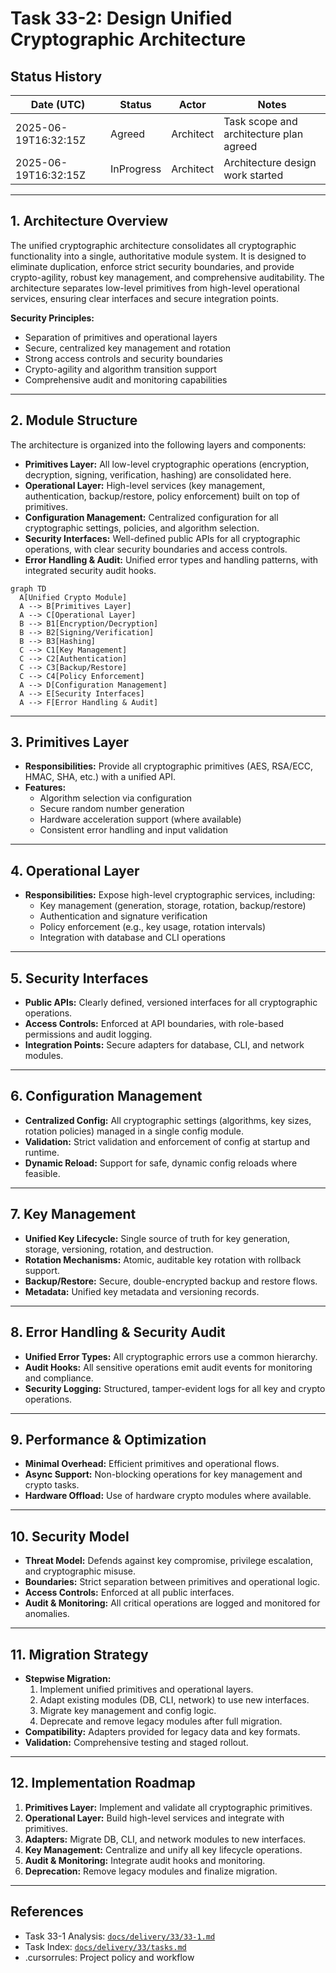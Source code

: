 # Task 33-2: Design Unified Cryptographic Architecture

## Status History

| Date (UTC)           | Status      | Actor      | Notes                                      |
|----------------------|-------------|------------|---------------------------------------------|
| 2025-06-19T16:32:15Z | Agreed      | Architect  | Task scope and architecture plan agreed     |
| 2025-06-19T16:32:15Z | InProgress  | Architect  | Architecture design work started            |

---

## 1. Architecture Overview

The unified cryptographic architecture consolidates all cryptographic functionality into a single, authoritative module system. It is designed to eliminate duplication, enforce strict security boundaries, and provide crypto-agility, robust key management, and comprehensive auditability. The architecture separates low-level primitives from high-level operational services, ensuring clear interfaces and secure integration points.

**Security Principles:**
- Separation of primitives and operational layers
- Secure, centralized key management and rotation
- Strong access controls and security boundaries
- Crypto-agility and algorithm transition support
- Comprehensive audit and monitoring capabilities

---

## 2. Module Structure

The architecture is organized into the following layers and components:

- **Primitives Layer:** All low-level cryptographic operations (encryption, decryption, signing, verification, hashing) are consolidated here.
- **Operational Layer:** High-level services (key management, authentication, backup/restore, policy enforcement) built on top of primitives.
- **Configuration Management:** Centralized configuration for all cryptographic settings, policies, and algorithm selection.
- **Security Interfaces:** Well-defined public APIs for all cryptographic operations, with clear security boundaries and access controls.
- **Error Handling & Audit:** Unified error types and handling patterns, with integrated security audit hooks.

```mermaid
graph TD
  A[Unified Crypto Module]
  A --> B[Primitives Layer]
  A --> C[Operational Layer]
  B --> B1[Encryption/Decryption]
  B --> B2[Signing/Verification]
  B --> B3[Hashing]
  C --> C1[Key Management]
  C --> C2[Authentication]
  C --> C3[Backup/Restore]
  C --> C4[Policy Enforcement]
  A --> D[Configuration Management]
  A --> E[Security Interfaces]
  A --> F[Error Handling & Audit]
```

---

## 3. Primitives Layer

- **Responsibilities:** Provide all cryptographic primitives (AES, RSA/ECC, HMAC, SHA, etc.) with a unified API.
- **Features:**
  - Algorithm selection via configuration
  - Secure random number generation
  - Hardware acceleration support (where available)
  - Consistent error handling and input validation

---

## 4. Operational Layer

- **Responsibilities:** Expose high-level cryptographic services, including:
  - Key management (generation, storage, rotation, backup/restore)
  - Authentication and signature verification
  - Policy enforcement (e.g., key usage, rotation intervals)
  - Integration with database and CLI operations

---

## 5. Security Interfaces

- **Public APIs:** Clearly defined, versioned interfaces for all cryptographic operations.
- **Access Controls:** Enforced at API boundaries, with role-based permissions and audit logging.
- **Integration Points:** Secure adapters for database, CLI, and network modules.

---

## 6. Configuration Management

- **Centralized Config:** All cryptographic settings (algorithms, key sizes, rotation policies) managed in a single config module.
- **Validation:** Strict validation and enforcement of config at startup and runtime.
- **Dynamic Reload:** Support for safe, dynamic config reloads where feasible.

---

## 7. Key Management

- **Unified Key Lifecycle:** Single source of truth for key generation, storage, versioning, rotation, and destruction.
- **Rotation Mechanisms:** Atomic, auditable key rotation with rollback support.
- **Backup/Restore:** Secure, double-encrypted backup and restore flows.
- **Metadata:** Unified key metadata and versioning records.

---

## 8. Error Handling & Security Audit

- **Unified Error Types:** All cryptographic errors use a common hierarchy.
- **Audit Hooks:** All sensitive operations emit audit events for monitoring and compliance.
- **Security Logging:** Structured, tamper-evident logs for all key and crypto operations.

---

## 9. Performance & Optimization

- **Minimal Overhead:** Efficient primitives and operational flows.
- **Async Support:** Non-blocking operations for key management and crypto tasks.
- **Hardware Offload:** Use of hardware crypto modules where available.

---

## 10. Security Model

- **Threat Model:** Defends against key compromise, privilege escalation, and cryptographic misuse.
- **Boundaries:** Strict separation between primitives and operational logic.
- **Access Controls:** Enforced at all public interfaces.
- **Audit & Monitoring:** All critical operations are logged and monitored for anomalies.

---

## 11. Migration Strategy

- **Stepwise Migration:** 
  1. Implement unified primitives and operational layers.
  2. Adapt existing modules (DB, CLI, network) to use new interfaces.
  3. Migrate key management and config logic.
  4. Deprecate and remove legacy modules after full migration.
- **Compatibility:** Adapters provided for legacy data and key formats.
- **Validation:** Comprehensive testing and staged rollout.

---

## 12. Implementation Roadmap

1. **Primitives Layer:** Implement and validate all cryptographic primitives.
2. **Operational Layer:** Build high-level services and integrate with primitives.
3. **Adapters:** Migrate DB, CLI, and network modules to new interfaces.
4. **Key Management:** Centralize and unify all key lifecycle operations.
5. **Audit & Monitoring:** Integrate audit hooks and monitoring.
6. **Deprecation:** Remove legacy modules and finalize migration.

---

## References

- Task 33-1 Analysis: [`docs/delivery/33/33-1.md`](./33-1.md)
- Task Index: [`docs/delivery/33/tasks.md`](./tasks.md)
- .cursorrules: Project policy and workflow